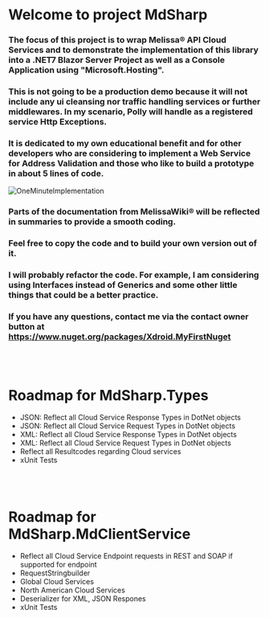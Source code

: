 # Welcome to project MdSharp

### The focus of this project is to wrap Melissa® API Cloud Services and to demonstrate the implementation of this library into a .NET7 Blazor Server Project as well as a Console Application using "Microsoft.Hosting".

### This is not going to be a production demo because it will not include any ui cleansing nor traffic handling services or further middlewares. In my scenario, Polly will handle as a registered service Http Exceptions.

### It is dedicated to my own educational benefit and for other developers who are considering to implement a Web Service for Address Validation and those who like to build a prototype in about 5 lines of code.
 
![OneMinuteImplementation](https://github.com/odysseyofcoding/ODC.MdSharp/assets/74965926/051fca64-b267-479c-86c2-6680f10c7e5f)


### Parts of the documentation from MelissaWiki® will be reflected in summaries to provide a smooth coding.

### Feel free to copy the code and to build your own version out of it.

### I will probably refactor the code. For example, I am considering using Interfaces instead of Generics and some other little things that could be a better practice.

### If you have any questions, contact me via the contact owner button at https://www.nuget.org/packages/Xdroid.MyFirstNuget
<br/>
<br/>

# Roadmap for MdSharp.Types
<ul>
    <li>JSON: Reflect all Cloud Service Response Types in DotNet objects</li>
    <li>JSON: Reflect all Cloud Service Request Types in DotNet objects</li>
    <li>XML:  Reflect all Cloud Service Response Types in DotNet objects</li>
    <li>XML:  Reflect all Cloud Service Request Types in DotNet objects</li>
    <li>Reflect all Resultcodes regarding Cloud services</li>
    <li>xUnit Tests</li>
</ul>
<br/>
<br/>

# Roadmap for MdSharp.MdClientService
<ul>
    <li>Reflect all Cloud Service Endpoint requests in REST and SOAP if supported for endpoint</li>
    <li>RequestStringbuilder</li>
    <li>Global Cloud Services</li>
    <li>North American Cloud Services</li>
    <li>Deserializer for XML, JSON Respones</li>
    <li>xUnit Tests</li>
</ul>
